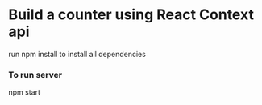 # Build a counter using React Context api

 run npm install to install all dependencies

 ### To run server

 npm start
